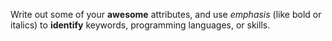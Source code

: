 Write out some of your **awesome** attributes, and use _emphasis_ (like bold or italics) to **identify** keywords, programming languages, or skills. 
